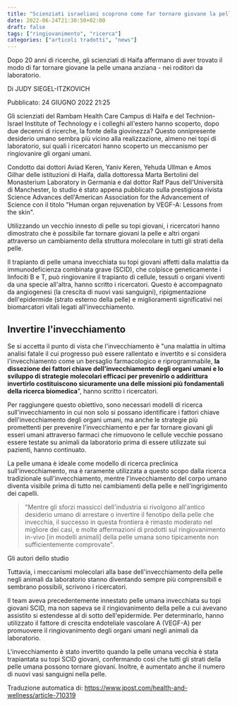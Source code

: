```yaml
---
title: "Scienziati israeliani scoprono come far tornare giovane la pelle umana anziana"
date: 2022-06-24T21:30:50+02:00
draft: false
tags: ["ringiovanimento", "ricerca"]
categories: ["articoli tradotti", "news"]
---
```


Dopo 20 anni di ricerche, gli scienziati di Haifa affermano di aver trovato il modo di far tornare giovane la pelle umana anziana - nei roditori da laboratorio.

Di JUDY SIEGEL-ITZKOVICH

Pubblicato: 24 GIUGNO 2022 21:25

Gli scienziati del Rambam Health Care Campus di Haifa e del Technion-Israel Institute of Technology e i colleghi all'estero hanno scoperto, dopo due decenni di ricerche, la fonte della giovinezza? Questo onnipresente desiderio umano sembra più vicino alla realizzazione, almeno nei topi di laboratorio, sui quali i ricercatori hanno scoperto un meccanismo per ringiovanire gli organi umani. 

Condotto dai dottori Aviad Keren, Yaniv Keren, Yehuda Ullman e Amos Gilhar delle istituzioni di Haifa, dalla dottoressa Marta Bertolini del Monasterium Laboratory in Germania e dal dottor Ralf Paus dell'Università di Manchester, lo studio è stato appena pubblicato sulla prestigiosa rivista Science Advances dell'American Association for the Advancement of Science con il titolo "Human organ rejuvenation by VEGF-A: Lessons from the skin".  

Utilizzando un vecchio innesto di pelle su topi giovani, i ricercatori hanno dimostrato che è possibile far tornare giovani la pelle e altri organi attraverso un cambiamento della struttura molecolare in tutti gli strati della pelle.

Il trapianto di pelle umana invecchiata su topi giovani affetti dalla malattia da immunodeficienza combinata grave (SCID), che colpisce geneticamente i linfociti B e T, può ringiovanire il trapianto di cellule, tessuti o organi viventi da una specie all'altra, hanno scritto i ricercatori. Questo è accompagnato da angiogenesi (la crescita di nuovi vasi sanguigni), ripigmentazione dell'epidermide (strato esterno della pelle) e miglioramenti significativi nei biomarcatori vitali legati all'invecchiamento.

## Invertire l'invecchiamento

Se si accetta il punto di vista che l'invecchiamento è "una malattia in ultima analisi fatale il cui progresso può essere rallentato e invertito e si considera l'invecchiamento come un bersaglio farmacologico e riprogrammabile, **la dissezione dei fattori chiave dell'invecchiamento degli organi umani e lo sviluppo di strategie molecolari efficaci per prevenirlo o addirittura invertirlo costituiscono sicuramente una delle missioni più fondamentali della ricerca biomedica**", hanno scritto i ricercatori. 

Per raggiungere questo obiettivo, sono necessari modelli di ricerca sull'invecchiamento in cui non solo si possano identificare i fattori chiave dell'invecchiamento degli organi umani, ma anche le strategie più promettenti per prevenire l'invecchiamento e per far tornare giovani gli esseri umani attraverso farmaci che rimuovono le cellule vecchie possano essere testate su animali da laboratorio prima di essere utilizzate sui pazienti, hanno continuato. 

La pelle umana è ideale come modello di ricerca preclinica sull'invecchiamento, ma è raramente utilizzata a questo scopo dalla ricerca tradizionale sull'invecchiamento, mentre l'invecchiamento del corpo umano diventa visibile prima di tutto nei cambiamenti della pelle e nell'ingrigimento dei capelli. 

>"Mentre gli sforzi massicci dell'industria si rivolgono all'antico desiderio umano di arrestare o invertire il fenotipo della pelle che invecchia, il successo in questa frontiera è rimasto moderato nel migliore dei casi, e molte affermazioni di prodotti sul ringiovanimento in-vivo [in modelli animali] della pelle umana sono tipicamente non sufficientemente comprovate".

Gli autori dello studio

Tuttavia, i meccanismi molecolari alla base dell'invecchiamento della pelle negli animali da laboratorio stanno diventando sempre più comprensibili e sembrano possibili, scrivono i ricercatori. 

Il team aveva precedentemente innestato pelle umana invecchiata su topi giovani SCID, ma non sapeva se il ringiovanimento della pelle a cui avevano assistito si estendesse al di sotto dell'epidermide. Per determinarlo, hanno utilizzato il fattore di crescita endoteliale vascolare A (VEGF-A) per promuovere il ringiovanimento degli organi umani negli animali da laboratorio. 

L'invecchiamento è stato invertito quando la pelle umana vecchia è stata trapiantata su topi SCID giovani, confermando così che tutti gli strati della pelle umana possono tornare giovani. Inoltre, è aumentato anche il numero di nuovi vasi sanguigni nella pelle. 

Traduzione automatica di: https://www.jpost.com/health-and-wellness/article-710319
